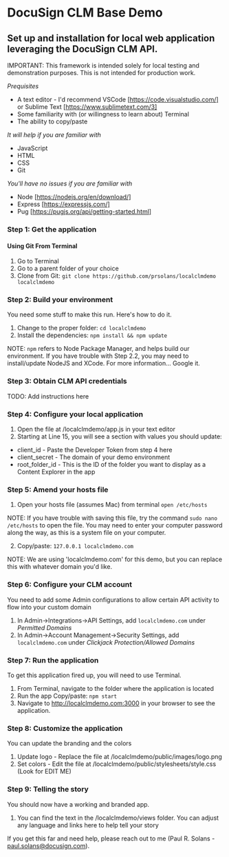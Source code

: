 # DocuSign CLM Base Demo
## Set up and installation for local web application leveraging the DocuSign CLM API.

IMPORTANT: This framework is intended solely for local testing and demonstration purposes. This is not intended for production work.

*Prequisites*
* A text editor - I'd recommend VSCode [https://code.visualstudio.com/] or Sublime Text [https://www.sublimetext.com/3]
* Some familiarity with (or willingness to learn about) Terminal
* The ability to copy/paste

*It will help if you are familiar with*
* JavaScript
* HTML
* CSS
* Git

*You'll have no issues if you are familiar with*
* Node [https://nodejs.org/en/download/]
* Express [https://expressjs.com/]
* Pug [https://pugjs.org/api/getting-started.html]

### Step 1: Get the application

#### Using Git From Terminal ####
1. Go to Terminal
2. Go to a parent folder of your choice
3. Clone from Git: `git clone https://github.com/prsolans/localclmdemo localclmdemo`

### Step 2: Build your environment
You need some stuff to make this run. Here's how to do it.
1. Change to the proper folder: `cd localclmdemo`
2. Install the dependencies: `npm install && npm update`

NOTE: `npm` refers to Node Package Manager, and helps build our environment. If you have trouble with Step 2.2, you may need to install/update NodeJS and XCode. For more information... Google it.

### Step 3: Obtain CLM API credentials
TODO: Add instructions here


### Step 4: Configure your local application

1. Open the file at /localclmdemo/app.js in your text editor
2. Starting at Line 15, you will see a section with values you should update:
* client_id - Paste the Developer Token from step 4 here
* client_secret - The domain of your demo environment
* root_folder_id - This is the ID of the folder you want to display as a Content Explorer in the app

### Step 5: Amend your hosts file
1. Open your hosts file (assumes Mac) from terminal `open /etc/hosts`

NOTE: If you have trouble with saving this file, try the command `sudo nano /etc/hosts` to open the file. You may need to enter your computer password along the way, as this is a system file on your computer.

2. Copy/paste: `127.0.0.1 localclmdemo.com`


NOTE: We are using 'localclmdemo.com' for this demo, but you can replace this with whatever domain you'd like.

### Step 6: Configure your CLM account
You need to add some Admin configurations to allow certain API activity to flow into your custom domain
1. In Admin->Integrations->API Settings, add `localclmdemo.com` under *Permitted Domains*
2. In Admin->Account Management->Security Settings, add `localclmdemo.com` under *Clickjack Protection/Allowed Domains*

### Step 7: Run the application
To get this application fired up, you will need to use Terminal.
1. From Terminal, navigate to the folder where the application is located
2. Run the app
      Copy/paste: `npm start`
3. Navigate to http://localclmdemo.com:3000 in your browser to see the application.

### Step 8: Customize the application
You can update the branding and the colors
1. Update logo - Replace the file at /localclmdemo/public/images/logo.png
2. Set colors - Edit the file at /localclmdemo/public/stylesheets/style.css (Look for EDIT ME)

### Step 9: Telling the story
You should now have a working and branded app.
1. You can find the text in the /localclmdemo/views folder. You can adjust any language and links here to help tell your story

If you get this far and need help, please reach out to me (Paul R. Solans - paul.solans@docusign.com).
